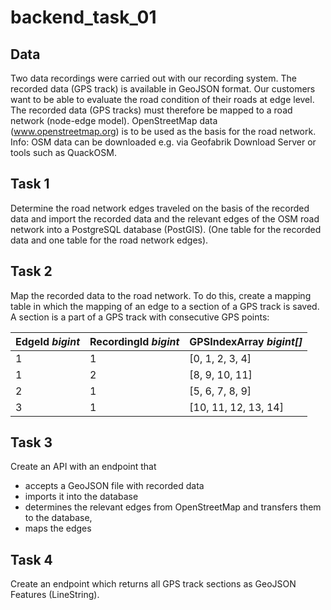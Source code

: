 # backend_task_01

## Data
Two data recordings were carried out with our recording system. The recorded data (GPS track) is available in GeoJSON format. Our customers want to be able to evaluate the road condition of their roads at edge level. The recorded data (GPS tracks) must therefore be mapped to a road network (node-edge model). OpenStreetMap data (www.openstreetmap.org) is to be used as the basis for the road network.
Info: OSM data can be downloaded e.g. via Geofabrik Download Server or tools such as QuackOSM.

## Task 1
Determine the road network edges traveled on the basis of the recorded data and import the recorded data and the relevant edges of the OSM road network into a PostgreSQL database (PostGIS).
(One table for the recorded data and one table for the road network edges).

## Task 2
Map the recorded data to the road network. To do this, create a mapping table in which the mapping of an edge to a section of a GPS track is saved. A section is a part of a GPS track with consecutive GPS points:

| EdgeId _bigint_ | RecordingId _bigint_ | GPSIndexArray _bigint[]_ |
| -------- | ------- | ------- |
| 1  | 1 | [0, 1, 2, 3, 4] |
| 1 | 2 | [8, 9, 10, 11] |
| 2 | 1 | [5, 6, 7, 8, 9] |
| 3 | 1 | [10, 11, 12, 13, 14] |

## Task 3
Create an API with an endpoint that
- accepts a GeoJSON file with recorded data
- imports it into the database
- determines the relevant edges from OpenStreetMap and transfers them to the database,
- maps the edges

## Task 4
Create an endpoint which returns all GPS track sections as GeoJSON Features (LineString).